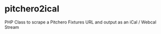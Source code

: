 pitchero2ical
=============

PHP Class to scrape a Pitchero Fixtures URL and output as an iCal / Webcal Stream
